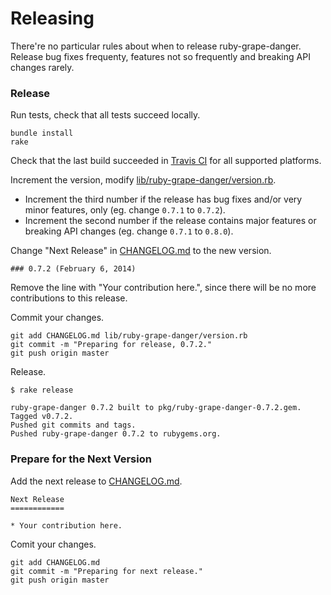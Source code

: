 # Releasing

There're no particular rules about when to release ruby-grape-danger. Release bug fixes frequenty, features not so frequently and breaking API changes rarely.

### Release

Run tests, check that all tests succeed locally.

```
bundle install
rake
```

Check that the last build succeeded in [Travis CI](https://travis-ci.org/ruby-grape/ruby-grape-danger) for all supported platforms.

Increment the version, modify [lib/ruby-grape-danger/version.rb](lib/ruby-grape-danger/version.rb).

*  Increment the third number if the release has bug fixes and/or very minor features, only (eg. change `0.7.1` to `0.7.2`).
*  Increment the second number if the release contains major features or breaking API changes (eg. change `0.7.1` to `0.8.0`).

Change "Next Release" in [CHANGELOG.md](CHANGELOG.md) to the new version.

```
### 0.7.2 (February 6, 2014)
```

Remove the line with "Your contribution here.", since there will be no more contributions to this release.

Commit your changes.

```
git add CHANGELOG.md lib/ruby-grape-danger/version.rb
git commit -m "Preparing for release, 0.7.2."
git push origin master
```

Release.

```
$ rake release

ruby-grape-danger 0.7.2 built to pkg/ruby-grape-danger-0.7.2.gem.
Tagged v0.7.2.
Pushed git commits and tags.
Pushed ruby-grape-danger 0.7.2 to rubygems.org.
```

### Prepare for the Next Version

Add the next release to [CHANGELOG.md](CHANGELOG.md).

```
Next Release
============

* Your contribution here.
```

Comit your changes.

```
git add CHANGELOG.md
git commit -m "Preparing for next release."
git push origin master
```
